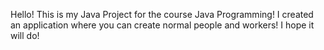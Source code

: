 Hello! This is my Java Project for the course Java Programming!
I created an application where you can create normal people and workers! I hope it will do!
